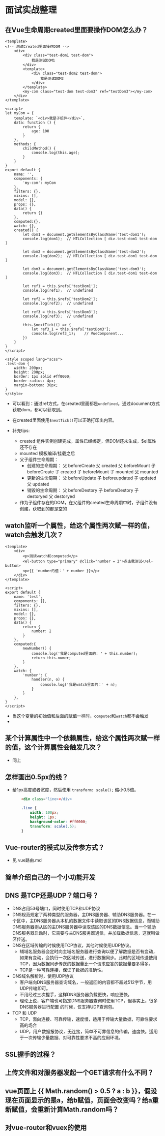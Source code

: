 # 面试实战整理

## 在Vue生命周期created里面要操作DOM怎么办？
```
<template>
<!-- 测试Created里面操作DOM -->
    <div>
        <div class="test-dom1 test-dom">
            我是测试DOM1
        </div>
        <template>
            <div class="test-dom2 test-dom">
                我是测试DOM2
            </div>
        </template>
        <my-com class="test-dom test-dom3" ref="testDom3"></my-com>
    </div>
</template>

<script>
let myCom = {
    template: `<div>我是子组件</div>`,
    data: function () {
        return {
            age: 100
        }
    },
    methods: {
        childMethod() {
            console.log(this.age);
        }
    }
}
export default {
    name: '',
    components: {
        'my-com': myCom
    },
    filters: {},
    mixins: [],
    model: {},
    props: {},
    data() {
        return {}
    },
    computed:{},
    watch: {},
    created() {
        let dom1 = document.getElementsByClassName('test-dom1');
        console.log(dom1);  // HTLCollection [ div.test-dom1 test-dom ]

        let dom2 = document.getElementsByClassName('test-dom2');
        console.log(dom2);  // HTLCollection [ div.test-dom1 test-dom ]

        let dom3 = document.getElementsByClassName('test-dom3');
        console.log(dom3);  // HTLCollection [ div.test-dom1 test-dom ]

        let ref1 = this.$refs['testDom1'];
        console.log(ref1);  // undefined

        let ref2 = this.$refs['testDom2'];
        console.log(ref2);  // undefined

        let ref3 = this.$refs['testDom3'];
        console.log(ref3);  // undefined

        this.$nextTick(() => {
            let ref3_1 = this.$refs['testDom3'];
            console.log(ref3_1);    // VueComponent...
        })
    }
}
</script>

<style scoped lang="scss">
.test-dom {
    width: 200px;
    height: 200px;
    border: 1px solid #ff0000;
    border-radius: 4px;
    margin-bottom: 30px;
}
</style>

```
- 可以看到：通过ref方式，在created里面都是`undefined`，通过document方式获取dom，都可以获取到。
- 在created里面使用`$nextTick()`可以正确打印出内容。

- 补充tips:
    - created 组件实例创建完成，属性已经绑定，但DOM还未生成，$el属性还不存在
    - mounted 模板编译/挂载之后
    - 父子组件生命周期：
        - 创建的生命周期： 父 beforeCreate  父 created          父 beforeMount  子 beforeCreate     子 created 子 beforeMount 子 mounted 父 mounted
        - 更新的生命周期： 父 beforeUpdate  子 beforeupdated    子 updated      父 updated
        - 销毁的生命周期： 父 beforeDestory 子 beforeDestory    子 destoryed    父 destoryed
    - 作为子组件存在的DOM，在父组件的created生命周期中时，子组件没有创建，获取到的都是空的

## watch监听一个属性，给这个属性两次赋一样的值，watch会触发几次？
```
<template>
    <div>
        <p>测试watch和computed</p>
        <el-button type="primary" @click="number = 2">点击我测试</el-button>
        <p>{{ 'number的值：' + number }}</p>
    </div>
</template>

<script>
export default {
    name: 'test',
    components: {},
    filters: {},
    mixins: [],
    model: {},
    props: {},
    data() {
        return {
            number: 2
        }
    },
    computed:{
        newNumber() {
            console.log('我是computed里面的: ' + this.number);
            return this.numer;
        }
    },
    watch: {
        'number': {
            handler(n, o) {
                console.log('我是watch里面的：' + n);
            }
        }
    },
}
</script>

```
- 当这个变量的初始值和后面的赋值一样时，`computed`和`watch`都不会触发
- 

## 某个计算属性中一个依赖属性，给这个属性两次赋一样的值，这个计算属性会触发几次？
- 同上

## 怎样画出0.5px的线？
- 给1px高度或者宽度，然后使用 `transform: scale();` 缩小0.5倍。
    ```html
        <div class="line></div>
    ```
    ```css
        .line {
            width: 100px;
            height: 1px;
            background-color: #ff0000;
            transform: scale(.5);
        }
    ```

## Vue-router的模式以及传参方式？
- 见 vue路由.md

## 简单介绍自己的一个小功能开发

## DNS 是TCP还是UDP？端口号？
- DNS占用53号端口，同时使用TCP和UDP协议
- DNS规范规定了两种类型的服务器，主DNS服务器、辅助DNS服务器。在一个区中，主DNS服务器从本机的数据文件中读取该区的DNS数据信息，而辅助DNS服务器则从区的主DNS服务器中读取该区的DNS数据信息。当一个辅助DNS服务器启动时，它需要与主DNS服务器通信，并加载数据信息，这就叫做区传送。
- DNS在区域传输的时候使用TCP协议，其他时候使用UDP协议。
    - 辅域名服务器会定时向主域名服务器进行查询以便了解数据是否有变动，如果有变动，会执行一次区域传送，进行数据同步。此时的区域传送使用TCP，因为数据同步传送的数据量比一个请求应答的数据量要多得多。
    - TCP是一种可靠连接，保证了数据的准确性。
- DNS域名解析时，使用UDP协议
    - 客户端向DNS服务器查询域名，一般返回的内容都不超过512字节，用UDP传输即可。
    - 不用经过三次握手，这样DNS服务器负载更快，响应更快。
    - 理论上说，客户端也可指定DNS服务器查询时使用TCP，但事实上，很多DNS服务器进行配置 的时候，仅支持UDP查询包。
- TCP 和 UDP
    - TCP，面向连接、可靠传输，速度慢，适用于传输大量数据，可靠性要求高的场合
    - UDP，用户数据报协议，无连接，简单不可靠信息的传输，速度快。适用于一次传输少量数据、对可靠性要求不高的应用环境。

## SSL握手的过程？

## 上传文件和对服务器发起一个GET请求有什么不同？


## vue页面上 {{ Math.random() > 0.5 ? a : b }}，假设现在页面显示的是a，给b赋值，页面会改变吗？给a重新赋值，会重新计算Math.random吗？


## 对vue-router和vuex的使用
